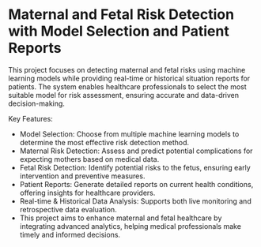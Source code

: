 # Maternal and Fetal Risk Detection with Model Selection and Patient Reports
This project focuses on detecting maternal and fetal risks using machine learning models while providing real-time or historical situation reports for patients. The system enables healthcare professionals to select the most suitable model for risk assessment, ensuring accurate and data-driven decision-making.

Key Features:

 - Model Selection: Choose from multiple machine learning models to determine the most effective risk detection method.
 - Maternal Risk Detection: Assess and predict potential complications for expecting mothers based on medical data.
 - Fetal Risk Detection: Identify potential risks to the fetus, ensuring early intervention and preventive measures.
 - Patient Reports: Generate detailed reports on current health conditions, offering insights for healthcare providers.
 - Real-time & Historical Data Analysis: Supports both live monitoring and retrospective data evaluation.
 - This project aims to enhance maternal and fetal healthcare by integrating advanced analytics, helping medical professionals make timely and informed decisions.
